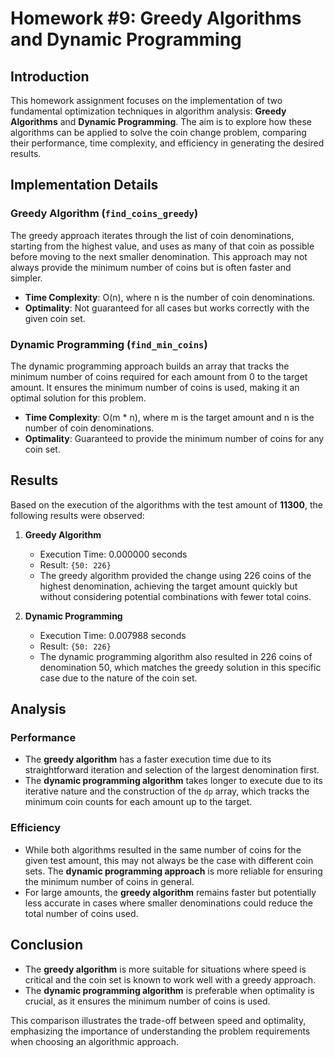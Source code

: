 # Homework #9: Greedy Algorithms and Dynamic Programming

## Introduction

This homework assignment focuses on the implementation of two fundamental optimization techniques in algorithm analysis: **Greedy Algorithms** and **Dynamic Programming**. The aim is to explore how these algorithms can be applied to solve the coin change problem, comparing their performance, time complexity, and efficiency in generating the desired results.

## Implementation Details

### Greedy Algorithm (`find_coins_greedy`)

The greedy approach iterates through the list of coin denominations, starting from the highest value, and uses as many of that coin as possible before moving to the next smaller denomination. This approach may not always provide the minimum number of coins but is often faster and simpler.

- **Time Complexity**: O(n), where n is the number of coin denominations.
- **Optimality**: Not guaranteed for all cases but works correctly with the given coin set.

### Dynamic Programming (`find_min_coins`)

The dynamic programming approach builds an array that tracks the minimum number of coins required for each amount from 0 to the target amount. It ensures the minimum number of coins is used, making it an optimal solution for this problem.

- **Time Complexity**: O(m * n), where m is the target amount and n is the number of coin denominations.
- **Optimality**: Guaranteed to provide the minimum number of coins for any coin set.

## Results

Based on the execution of the algorithms with the test amount of **11300**, the following results were observed:

1. **Greedy Algorithm**
   - Execution Time: 0.000000 seconds
   - Result: `{50: 226}`
   - The greedy algorithm provided the change using 226 coins of the highest denomination, achieving the target amount quickly but without considering potential combinations with fewer total coins.

2. **Dynamic Programming**
   - Execution Time: 0.007988 seconds
   - Result: `{50: 226}`
   - The dynamic programming algorithm also resulted in 226 coins of denomination 50, which matches the greedy solution in this specific case due to the nature of the coin set.

## Analysis

### Performance
- The **greedy algorithm** has a faster execution time due to its straightforward iteration and selection of the largest denomination first.
- The **dynamic programming algorithm** takes longer to execute due to its iterative nature and the construction of the `dp` array, which tracks the minimum coin counts for each amount up to the target.

### Efficiency
- While both algorithms resulted in the same number of coins for the given test amount, this may not always be the case with different coin sets. The **dynamic programming approach** is more reliable for ensuring the minimum number of coins in general.
- For large amounts, the **greedy algorithm** remains faster but potentially less accurate in cases where smaller denominations could reduce the total number of coins used.

## Conclusion

- The **greedy algorithm** is more suitable for situations where speed is critical and the coin set is known to work well with a greedy approach.
- The **dynamic programming algorithm** is preferable when optimality is crucial, as it ensures the minimum number of coins is used.

This comparison illustrates the trade-off between speed and optimality, emphasizing the importance of understanding the problem requirements when choosing an algorithmic approach.
